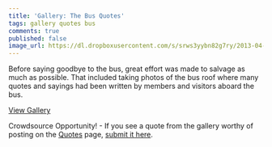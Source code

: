 ```yaml
---
title: 'Gallery: The Bus Quotes'
tags: gallery quotes bus
comments: true
published: false
image_url: https://dl.dropboxusercontent.com/s/srws3yybn82g7ry/2013-04-13%2010-30-44.jpg
---
```

Before saying goodbye to the bus, great effort was made to salvage as much as possible. That included taking photos of the bus roof where many quotes and sayings had been written by members and visitors aboard the bus.

<a href="https://www.dropbox.com/sh/anqjhwz79p1i4uq/AABNYSMQTdFi7eUNkI6vKxZra?dl=0" class="btn btn-success">View Gallery</a>

Crowdsource Opportunity! - If you see a quote from the gallery worthy of posting on the [Quotes](/quotes) page, [submit it here](https://goo.gl/forms/WeYaOwYCSfM2qXsD2).
